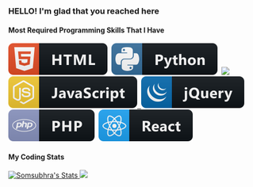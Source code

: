 <h3>HELLO! I'm glad that you reached here</h3>

<h4>Most Required Programming Skills That I Have</h4>

<a href='https://www.w3.org/standards/webdesign/htmlcss.html' target="_blank"><img src='https://raw.githubusercontent.com/MikeCodesDotNET/ColoredBadges/master/svg/dev/languages/html.svg'></a>&nbsp;&nbsp;<a href='https://www.python.org/' target="_blank"><img src='https://raw.githubusercontent.com/MikeCodesDotNET/ColoredBadges/master/svg/dev/languages/python.svg'></a>&nbsp;&nbsp;<img src='https://raw.githubusercontent.com/MikeCodesDotNET/ColoredBadges/master/svg/dev/languages/c.svg'>&nbsp;&nbsp;<a href='https://www.java.com/en/' target="_blank"><img src='https://raw.githubusercontent.com/MikeCodesDotNET/ColoredBadges/master/svg/dev/languages/js.svg'>&nbsp;&nbsp;<img src="https://raw.githubusercontent.com/MikeCodesDotNET/ColoredBadges/master/svg/dev/frameworks/jquery.svg"></a>&nbsp;&nbsp;<a href='https://www.php.net/' target="_blank"><img src='https://raw.githubusercontent.com/MikeCodesDotNET/ColoredBadges/master/svg/dev/languages/php.svg'></a></img>&nbsp;&nbsp;<a href="https://reactjs.org/" target="_blank"><img src="https://raw.githubusercontent.com/MikeCodesDotNET/ColoredBadges/master/svg/dev/frameworks/react.svg"></img></a><br>
<!--<img src="https://github-readme-stats.vercel.app/api/top-langs/?username=somsubhra04&layout=compact&theme=dark" alt="Somsubhra's Coding Languages So Far" height="180"></img>-->


<h4>My Coding Stats</h4>
<a href="https://github.com/somsubhra04">
            <img src="https://github-readme-stats.vercel.app/api?username=somsubhra04&hide=issue&show_icons=true&theme=gotham" alt="Somsubhra's Stats" height="160">
        	    <img src="https://github-readme-streak-stats.herokuapp.com/?user=somsubhra04&theme=onedark&count_private=true&theme=gotham" height=160>
</a>
